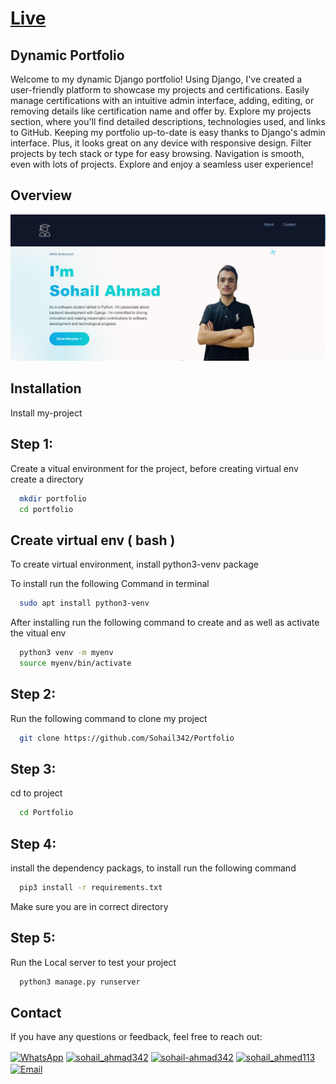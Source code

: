 # [Live](https://xg8-driven-kirchhoff.circumeo-apps.net/)

## Dynamic Portfolio

Welcome to my dynamic Django portfolio! Using Django, I've created a user-friendly platform to showcase my projects and certifications. Easily manage certifications with an intuitive admin interface, adding, editing, or removing details like certification name and offer by. Explore my projects section, where you'll find detailed descriptions, technologies used, and links to GitHub. Keeping my portfolio up-to-date is easy thanks to Django's admin interface. Plus, it looks great on any device with responsive design. Filter projects by tech stack or type for easy browsing. Navigation is smooth, even with lots of projects.  Explore and enjoy a seamless user experience!

## Overview

![Portfolio](static/images/screentshot.JPG)

## Installation

Install my-project
 
## Step 1:
Create a vitual environment for the project, 
before creating virtual env create a directory 

```bash
  mkdir portfolio
  cd portfolio
```
## Create virtual env ( bash ) 
To create virtual environment, install python3-venv package

To install run the following Command in terminal

```bash
  sudo apt install python3-venv
```

After installing run the following command to create and as well as activate the vitual env
```bash
  python3 venv -m myenv
  source myenv/bin/activate
```

## Step 2:
Run the following command to clone my project

```bash
  git clone https://github.com/Sohail342/Portfolio
```

## Step 3:
cd to project

```bash
  cd Portfolio
```

## Step 4:
install the dependency packags, to install run the following command

```bash
  pip3 install -r requirements.txt
```
Make sure you are in correct directory


## Step 5:
Run the Local server to test your project

```bash
  python3 manage.py runserver
```


## Contact
If you have any questions or feedback, feel free to reach out:
<p align="left">
<a href="https://wa.me/+923428041928" target="blank"><img align="center" src="https://img.icons8.com/color/48/000000/whatsapp.png" alt="WhatsApp" height="30" width="40" /></a>
<a href="https://www.hackerrank.com/sohail_ahmad342" target="blank"><img align="center" src="https://raw.githubusercontent.com/rahuldkjain/github-profile-readme-generator/master/src/images/icons/Social/hackerrank.svg" alt="sohail_ahmad342" height="30" width="40" /></a>
<a href="https://www.linkedin.com/in/sohailahmad3428041928/" target="blank"><img align="center" src="https://raw.githubusercontent.com/rahuldkjain/github-profile-readme-generator/master/src/images/icons/Social/linked-in-alt.svg" alt="sohail-ahmad342" height="30" width="40" /></a>
<a href="https://instagram.com/sohail_ahmed113" target="blank"><img align="center" src="https://raw.githubusercontent.com/rahuldkjain/github-profile-readme-generator/master/src/images/icons/Social/instagram.svg" alt="sohail_ahmed113" height="30" width="40" /></a>
<a href="mailto:sohailahmed34280@gmail.com" target="blank"><img align="center" src="https://img.icons8.com/ios-filled/50/000000/email-open.png" alt="Email" height="30" width="40" /></a>
</p>
